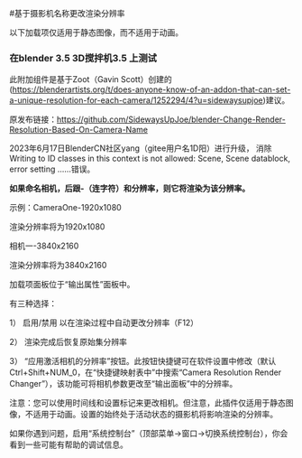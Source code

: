 #基于摄影机名称更改渲染分辨率

以下加载项仅适用于静态图像，而不适用于动画。


### 在blender 3.5 3D搅拌机3.5 上测试


此附加组件是基于Zoot（Gavin Scott）创建的(https://blenderartists.org/t/does-anyone-know-of-an-addon-that-can-set-a-unique-resolution-for-each-camera/1252294/4?u=sidewaysupjoe)建议。

原发布链接：https://github.com/SidewaysUpJoe/blender-Change-Render-Resolution-Based-On-Camera-Name 

2023年6月17日BlenderCN社区yang（gitee用户名1D阳）进行升级，
消除Writing to ID classes in this context is not allowed: Scene, Scene datablock, error setting ......错误。


 **如果命名相机，后跟-（连字符）和分辨率，则它将渲染为该分辨率。** 

示例：CameraOne-1920x1080

渲染分辨率将为1920x1080


相机一-3840x2160

渲染分辨率将为3840x2160


加载项面板位于“输出属性”面板中。

有三种选择：

1） 启用/禁用 以在渲染过程中自动更改分辨率（F12）

2） 渲染完成后恢复原始集分辨率

3） “应用激活相机的分辨率”按钮。此按钮快捷键可在软件设置中修改（默认Ctrl+Shift+NUM_0，在“快捷键映射表中”中搜索“Camera Resolution Render Changer”），该功能可将相机参数更改至“输出面板”中的分辨率。


注意：您可以使用时间线和设置标记来更改相机。但注意，此插件仅适用于静态图像，不适用于动画。设置的始终处于活动状态的摄影机将影响渲染的分辨率。


如果你遇到问题，启用“系统控制台”（顶部菜单->窗口->切换系统控制台），你会看到一些可能有帮助的调试信息。